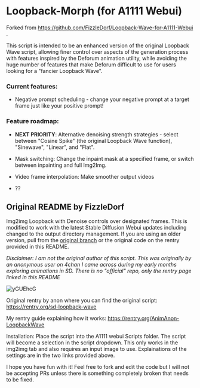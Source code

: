 # Loopback-Morph (for A1111 Webui)
Forked from https://github.com/FizzleDorf/Loopback-Wave-for-A1111-Webui .

This script is intended to be an enhanced version of the original Loopback Wave script, allowing finer control over aspects of the generation process with features inspired by the Deforum animation utility, while avoiding the huge number of features that make Deforum difficult to use for users looking for a "fancier Loopback Wave".

### Current features:

* Negative prompt scheduling - change your negative prompt at a target frame just like your positive prompt!

### Feature roadmap:

* **NEXT PRIORITY**: Alternative denoising strength strategies - select between "Cosine Spike" (the original Loopback Wave function), "Sinewave", "Linear", and "Flat".

* Mask switching: Change the inpaint mask at a specified frame, or switch between inpainting and full Img2Img.

* Video frame interpolation: Make smoother output videos

* ??

## Original README by FizzleDorf
Img2img Loopback with Denoise controls over designated frames. This is modified to work with the latest Stable Diffusion Webui updates including changed to the output directory management. If you are using an older version, pull from the [original branch](https://github.com/FizzleDorf/Loopback-Wave-for-A1111-Webui/tree/original) or the original code on the rentry provided in this README.

*Disclaimer: I am not the original author of this script. This was originally by an anonymous user on 4chan I came across during my early months exploring animations in SD. There is no "official" repo, only the rentry page linked in this README*

![yGUEhcG](https://user-images.githubusercontent.com/46942135/232080320-a53a5373-14ef-40b8-99c7-3ae97141cc33.gif)

Original rentry by anon where you can find the original script: https://rentry.org/sd-loopback-wave

My rentry guide explaining how it works: https://rentry.org/AnimAnon-LoopbackWave

Installation:
Place the script into the A1111 webui Scripts folder. The script will become a selection in the script dropdown. This only works in the img2img tab and also requires an input image to use. Explainations of the settings are in the two links provided above.


I hope you have fun with it! Feel free to fork and edit the code but I will not be accepting PRs unless there is something completely broken that needs to be fixed.
